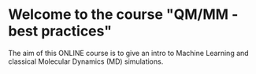 # Welcome to the course "QM/MM - best practices" 

The aim of this ONLINE course is to give an intro to Machine Learning and classical Molecular Dynamics (MD) simulations.
